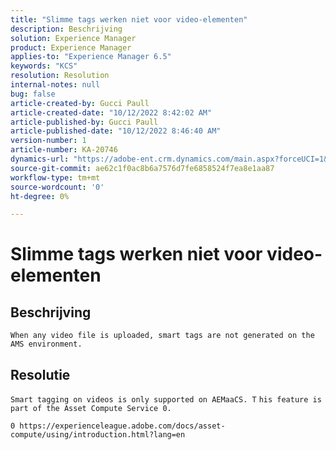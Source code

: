 ```yaml
---
title: "Slimme tags werken niet voor video-elementen"
description: Beschrijving
solution: Experience Manager
product: Experience Manager
applies-to: "Experience Manager 6.5"
keywords: "KCS"
resolution: Resolution
internal-notes: null
bug: false
article-created-by: Gucci Paull
article-created-date: "10/12/2022 8:42:02 AM"
article-published-by: Gucci Paull
article-published-date: "10/12/2022 8:46:40 AM"
version-number: 1
article-number: KA-20746
dynamics-url: "https://adobe-ent.crm.dynamics.com/main.aspx?forceUCI=1&pagetype=entityrecord&etn=knowledgearticle&id=0f2c61bb-094a-ed11-bba2-000d3a34e6e5"
source-git-commit: ae62c1f0ac8b6a7576d7fe6858524f7ea8e1aa87
workflow-type: tm+mt
source-wordcount: '0'
ht-degree: 0%

---
```


# Slimme tags werken niet voor video-elementen

## Beschrijving


`When any video file is uploaded, smart tags are not generated on the AMS environment.`


## Resolutie


`Smart tagging on videos is only supported on AEMaaCS. T` `his feature is part of the Asset Compute Service 0.`

`0 https://experienceleague.adobe.com/docs/asset-compute/using/introduction.html?lang=en`
